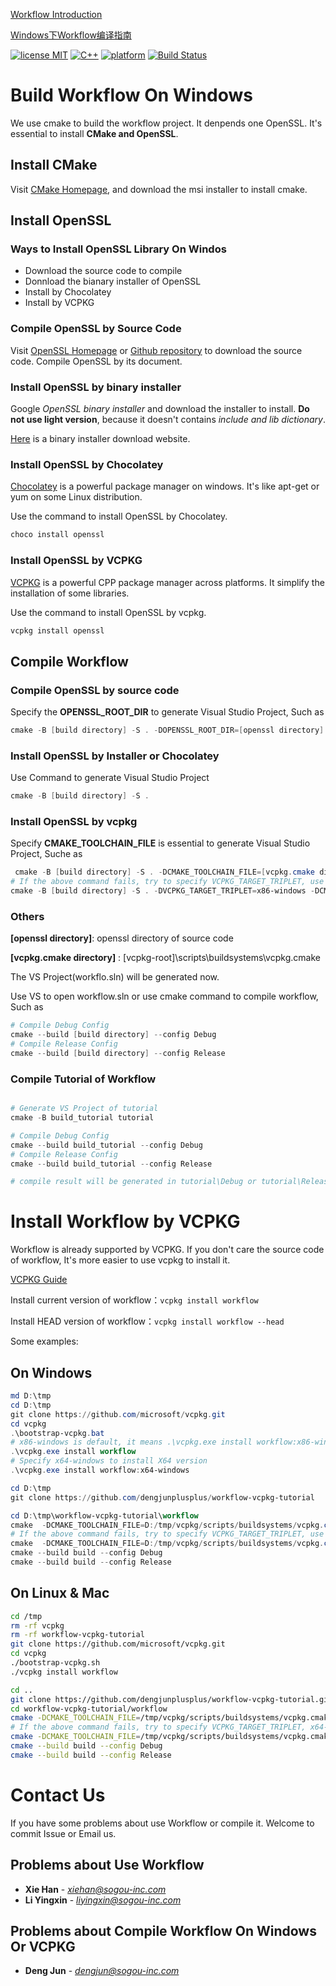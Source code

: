 [Workflow Introduction](https://github.com/sogou/workflow/blob/master/README.md)

[Windows下Workflow编译指南](/README_cn.md)

[![license MIT](https://img.shields.io/badge/License-Apache-yellow.svg)](https://git.sogou-inc.com/wujiaxu/Filter/blob/master/LICENSE)
[![C++](https://img.shields.io/badge/language-c++-red.svg)](https://en.cppreference.com/)
[![platform](https://img.shields.io/badge/platform-linux%20%7C%20macos%20%7C%20windows-lightgrey.svg)](#%E9%A1%B9%E7%9B%AE%E7%9A%84%E4%B8%80%E4%BA%9B%E8%AE%BE%E8%AE%A1%E7%89%B9%E7%82%B9)
[![Build Status](https://travis-ci.com/sogou/workflow.svg?branch=windows)](https://travis-ci.com/sogou/workflow)

# Build Workflow On Windows

We use cmake to build the workflow project. It denpends one OpenSSL. It's essential to install **CMake and OpenSSL**.

## Install CMake

Visit [CMake Homepage](https://cmake.org/download/), and download the msi installer to install cmake.

## Install OpenSSL

### Ways to Install OpenSSL Library On Windos

* Download the source code to compile
* Donnload the bianary installer of OpenSSL
* Install by Chocolatey
* Install by VCPKG

### Compile OpenSSL by Source Code

Visit [OpenSSL Homepage](https://www.openssl.org/) or [Github repository](https://github.com/openssl/openssl) to download the source code.
Compile OpenSSL by its document.

### Install OpenSSL by binary installer

Google *OpenSSL binary installer* and download the installer to install. **Do not use light version**, because it doesn't contains *include and lib dictionary*.

[Here](https://slproweb.com/products/Win32OpenSSL.html) is a binary installer download website.


### Install OpenSSL by Chocolatey

[Chocolatey](https://community.chocolatey.org/) is a powerful package manager on windows. It's like apt-get or yum on some Linux distribution.

Use the command to install OpenSSL by Chocolatey.

```powershell
choco install openssl
```

### Install OpenSSL by VCPKG

[VCPKG](https://docs.microsoft.com/zh-cn/cpp/build/vcpkg?view=vs-2019) is a powerful CPP package manager across platforms.
It simplify the installation of some libraries.

Use the command to install OpenSSL by vcpkg.

```powershell
vcpkg install openssl
```

## Compile Workflow
### Compile OpenSSL by source code

Specify the **OPENSSL_ROOT_DIR** to generate Visual Studio Project, Such as

```powershell
cmake -B [build directory] -S . -DOPENSSL_ROOT_DIR=[openssl directory]
```

### Install OpenSSL by Installer or Chocolatey

Use Command to generate Visual Studio Project

```powershell
cmake -B [build directory] -S .
```

### Install OpenSSL by vcpkg
Specify **CMAKE_TOOLCHAIN_FILE** is essential to generate Visual Studio Project, Suche as

```powershell
 cmake -B [build directory] -S . -DCMAKE_TOOLCHAIN_FILE=[vcpkg.cmake directory]
# If the above command fails, try to specify VCPKG_TARGET_TRIPLET, use x86-windows or x64-windows
cmake -B [build directory] -S . -DVCPKG_TARGET_TRIPLET=x86-windows -DCMAKE_TOOLCHAIN_FILE=[vcpkg.cmake directory]
```

### Others
**[openssl directory]**: openssl directory of source code

**[vcpkg.cmake directory]** : [vcpkg-root]\scripts\buildsystems\vcpkg.cmake


The VS Project(workflo.sln) will be generated now. 

Use VS to open workflow.sln or use cmake command to compile workflow, Such as

```powershell
# Compile Debug Config
cmake --build [build directory] --config Debug
# Compile Release Config
cmake --build [build directory] --config Release
```

### Compile Tutorial of Workflow
```powershell

# Generate VS Project of tutorial
cmake -B build_tutorial tutorial

# Compile Debug Config
cmake --build build_tutorial --config Debug
# Compile Release Config
cmake --build build_tutorial --config Release

# compile result will be generated in tutorial\Debug or tutorial\Release directory
```

# Install Workflow by VCPKG

Workflow is already supported by VCPKG. If you don't care the source code of workflow, It's more easier to use vcpkg to install it.

[VCPKG Guide](https://docs.microsoft.com/zh-cn/cpp/build/vcpkg?view=msvc-160)

Install current version of workflow：`vcpkg install workflow`

Install HEAD version of workflow：`vcpkg install workflow --head`

Some examples:

## On Windows

```powershell
md D:\tmp
cd D:\tmp
git clone https://github.com/microsoft/vcpkg.git
cd vcpkg
.\bootstrap-vcpkg.bat
# x86-windows is default, it means .\vcpkg.exe install workflow:x86-windows
.\vcpkg.exe install workflow
# Specify x64-windows to install X64 version
.\vcpkg.exe install workflow:x64-windows

cd D:\tmp
git clone https://github.com/dengjunplusplus/workflow-vcpkg-tutorial

cd D:\tmp\workflow-vcpkg-tutorial\workflow
cmake  -DCMAKE_TOOLCHAIN_FILE=D:/tmp/vcpkg/scripts/buildsystems/vcpkg.cmake -B build
# If the above command fails, try to specify VCPKG_TARGET_TRIPLET, use x86-windows or x64-windows
cmake  -DCMAKE_TOOLCHAIN_FILE=D:/tmp/vcpkg/scripts/buildsystems/vcpkg.cmake -DVCPKG_TARGET_TRIPLET=x86-windows -B build
cmake --build build --config Debug
cmake --build build --config Release

```

## On Linux & Mac

```bash
cd /tmp
rm -rf vcpkg
rm -rf workflow-vcpkg-tutorial
git clone https://github.com/microsoft/vcpkg.git
cd vcpkg
./bootstrap-vcpkg.sh
./vcpkg install workflow

cd ..
git clone https://github.com/dengjunplusplus/workflow-vcpkg-tutorial.git
cd workflow-vcpkg-tutorial/workflow
cmake -DCMAKE_TOOLCHAIN_FILE=/tmp/vcpkg/scripts/buildsystems/vcpkg.cmake -B build
# If the above command fails, try to specify VCPKG_TARGET_TRIPLET, x64-linux or x86-linux or x64-osx
cmake -DCMAKE_TOOLCHAIN_FILE=/tmp/vcpkg/scripts/buildsystems/vcpkg.cmake  -DVCPKG_TARGET_TRIPLET=x64-linux -B build
cmake --build build --config Debug
cmake --build build --config Release

```

# Contact Us

If you have some problems about use Workflow or compile it. Welcome to commit Issue or Email us.

## Problems about Use Workflow

* **Xie Han** - *[xiehan@sogou-inc.com](mailto:xiehan@sogou-inc.com)*
* **Li Yingxin** - *[liyingxin@sogou-inc.com](mailto:liyingxin@sogou-inc.com)*

## Problems about Compile Workflow On Windows Or VCPKG

* **Deng Jun** - *[dengjun@sogou-inc.com](mailto:dengjun@sogou-inc.com)*
